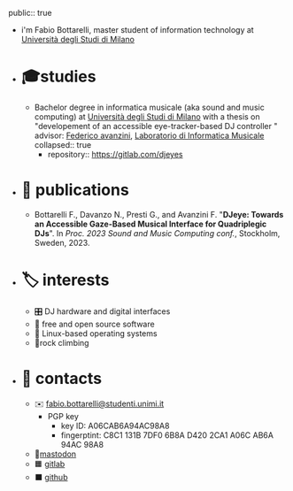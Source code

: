 public:: true

- i'm Fabio Bottarelli, master student of information technology at [Università degli Studi di Milano](https://www.unimi.it)
- # 🎓studies
	- Bachelor degree in informatica musicale (aka sound and music computing) at [Università degli Studi di Milano](https://www.unimi.it) with a thesis on "developement of an accessible eye-tracker-based DJ controller " advisor: [Federico avanzini](https://avanzini.di.unimi.it/), [Laboratorio di Informatica Musicale](https://www.lim.di.unimi.it/)
	  collapsed:: true
		- repository:: https://gitlab.com/djeyes
- # 📜 publications
	- Bottarelli F., Davanzo N., Presti G., and Avanzini F. "**DJeye: Towards an Accessible Gaze-Based Musical Interface for Quadriplegic DJs**". In *Proc. 2023 Sound and Music Computing conf.*, Stockholm, Sweden, 2023.
- # 🏷 interests
	- 🎛 DJ hardware and digital interfaces
	- 💾 free and open source software
	- 🐧 Linux-based operating systems
	- 🧗rock climbing
- # 📨 contacts
	- ✉️ [fabio.bottarelli@studenti.unimi.it](mailto:fabio.bottarelli@studenti.unimi.it)
		- PGP key
			- key ID: A06CAB6A94AC98A8
			- fingerptint: C8C1 131B 7DF0 6B8A D420 2CA1 A06C AB6A 94AC 98A8
	- 🐘[mastodon](https://mastodon.social/@olbotta)
	- 🟧 [gitlab](https://gitlab.com/olbotta)
	- ⬛ [github](https://github.com/olbotta)